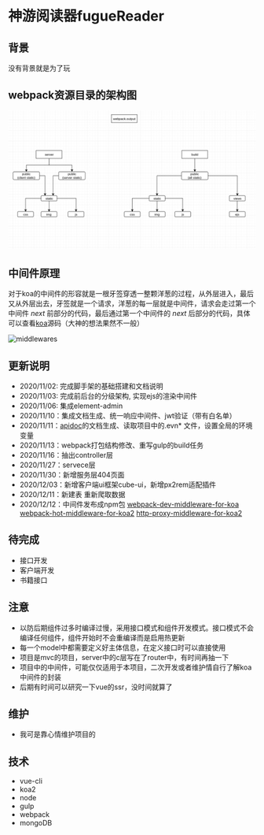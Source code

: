 # 神游阅读器fugueReader

## 背景
没有背景就是为了玩
  
## webpack资源目录的架构图
![webpack.process](./static/images/webpack.process.png)

## 中间件原理
对于koa的中间件的形容就是一根牙签穿透一整颗洋葱的过程，从外层进入，最后又从外层出去，牙签就是一个请求，洋葱的每一层就是中间件，请求会走过第一个中间件
_next_
前部分的代码，最后通过第一个中间件的
_next_
后部分的代码，具体可以查看[koa](https://github.com/koajs/koa/tree/master/lib)源码（大神的想法果然不一般）

![middlewares](https://upload-images.jianshu.io/upload_images/14483412-c9ceba932764191f?imageMogr2/auto-orient/strip|imageView2/2/format/webp)

## 更新说明
* 2020/11/02: 完成脚手架的基础搭建和文档说明
* 2020/11/03: 完成前后台的分级架构, 实现ejs的渲染中间件
* 2020/11/06: 集成element-admin
* 2020/11/10：集成文档生成、统一响应中间件、jwt验证（带有白名单）
* 2020/11/11：[apidoc](https://apidocjs.com/)的文档生成、读取项目中的.evn* 文件，设置全局的环境变量
* 2020/11/13：webpack打包结构修改、重写gulp的build任务
* 2020/11/16：抽出controller层
* 2020/11/27：servece层
* 2020/11/30：新增服务层404页面
* 2020/12/03：新增客户端ui框架cube-ui，新增px2rem适配插件
* 2020/12/11：新建表 重新爬取数据
* 2020/12/12：中间件发布成npm包
[webpack-dev-middleware-for-koa](https://github.com/tnnevol/webpack-dev-middleware-for-koa2)
[webpack-hot-middleware-for-koa2](https://github.com/tnnevol/webpack-hot-middleware-for-koa2)
[http-proxy-middleware-for-koa2](https://github.com/tnnevol/http-proxy-middleware-for-koa2)


## 待完成
* 接口开发
* 客户端开发
* 书籍接口

## 注意
* 以防后期组件过多时编译过慢，采用接口模式和组件开发模式。接口模式不会编译任何组件，组件开始时不会重编译而是启用热更新
* 每一个model中都需要定义好主体信息，在定义接口时可以直接使用
* 项目是mvc的项目，server中的c层写在了router中，有时间再抽一下
* 项目中的中间件，可能仅仅适用于本项目，二次开发或者维护情自行了解koa中间件的封装
* 后期有时间可以研究一下vue的ssr，没时间就算了

## 维护
* 我可是靠心情维护项目的
  
## 技术
* vue-cli
* koa2
* node
* gulp
* webpack
* mongoDB